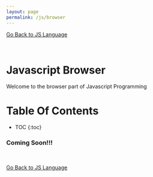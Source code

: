 ```yaml
---
layout: page
permalink: /js/browser
---
```

[Go Back to JS Language](/js/language)

<br>

<h1><b>Javascript Browser</b></h1>

Welcome to the browser part of Javascript Programming

<h1><b>Table Of Contents</b></h1>

* TOC
{:toc}

### Coming Soon!!!

<br>

[Go Back to JS Language](/js/language)